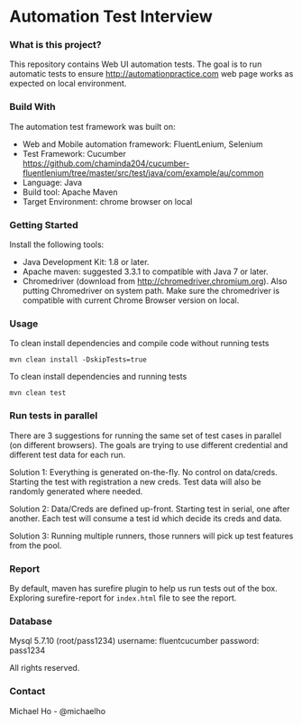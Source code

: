 # Automation Test Interview


### What is this project?

This repository contains Web UI automation tests. The goal is to run automatic tests to ensure http://automationpractice.com web page works as expected on local environment.

### Build With

The automation test framework was built on:
- Web and Mobile automation framework: FluentLenium, Selenium
- Test Framework: Cucumber
https://github.com/chaminda204/cucumber-fluentlenium/tree/master/src/test/java/com/example/au/common
- Language: Java
- Build tool: Apache Maven
- Target Environment: chrome browser on local

### Getting Started 

Install the following tools:
- Java Development Kit: 1.8 or later.
- Apache maven: suggested 3.3.1 to compatible with Java 7 or later.
- Chromedriver (download from http://chromedriver.chromium.org). Also putting Chromedriver on system path. Make sure the chromedriver is compatible with current Chrome Browser version on local.

### Usage

To clean install dependencies and compile code without running tests
```
mvn clean install -DskipTests=true
```

To clean install dependencies and running tests
```
mvn clean test
``` 

### Run tests in parallel
There are 3 suggestions for running the same set of test cases in parallel (on different browsers). The goals are trying to use different credential and different test data for each run.

Solution 1: Everything is generated on-the-fly. No control on data/creds.
Starting the test with registration a new creds. Test data will also be randomly generated where needed.

Solution 2: Data/Creds are defined up-front. Starting test in serial, one after another. Each test will consume a test id which decide its creds and data.

Solution 3: Running multiple runners, those runners will pick up test features from the pool.
### Report

By default, maven has surefire plugin to help us run tests out of the box. Exploring surefire-report for `index.html` file to see the report.

### Database
Mysql 5.7.10 (root/pass1234)
username: fluentcucumber
password: pass1234

All rights reserved.

### Contact

Michael Ho - @michaelho